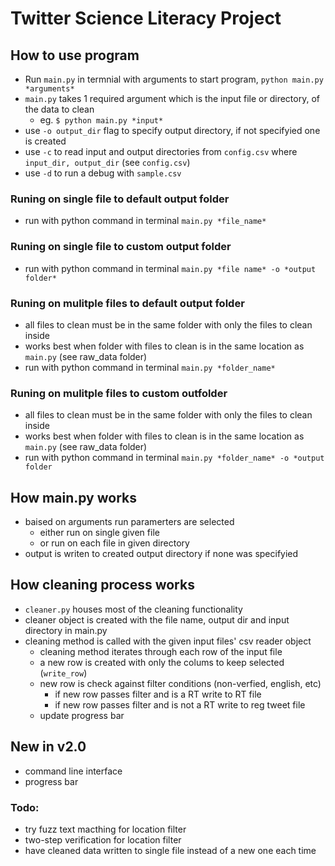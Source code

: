 # Twitter Science Literacy Project

## How to use program
- Run `main.py` in termnial with arguments to start program, `python main.py *arguments*` 
- `main.py` takes 1 required argument which is the input file or directory, of the data to clean
  - eg. `$ python main.py *input*`
- use `-o output_dir` flag to specify output directory, if not specifyied one is created
- use `-c` to read input and output directories from `config.csv` where `input_dir, output_dir` (see `config.csv`)
- use `-d` to run a debug with `sample.csv`

### Runing on single file to default output folder
- run with python command in terminal `main.py *file_name*`

### Runing on single file to custom output folder
- run with python command in terminal `main.py *file name* -o *output folder*`

### Runing on mulitple files to default output folder
- all files to clean must be in the same folder with only the files to clean inside
- works best when folder with files to clean is in the same location as `main.py` (see raw_data folder)
- run with python command in terminal `main.py *folder_name*`

### Runing on mulitple files to custom outfolder
- all files to clean must be in the same folder with only the files to clean inside
- works best when folder with files to clean is in the same location as `main.py` (see raw_data folder)
- run with python command in terminal `main.py *folder_name* -o *output folder`


## How main.py works
- baised on arguments run paramerters are selected
  - either run on single given file
  - or run on each file in given directory
- output is writen to created output directory if none was specifyied

## How cleaning process works
- `cleaner.py` houses most of the cleaning functionality
- cleaner object is created with the file name, output dir and input directory in main.py
- cleaning method is called with the given input files' csv reader object
  - cleaning method iterates through each row of the input file
  - a new row is created with only the colums to keep selected (`write_row`)
  - new row is check against filter conditions (non-verfied, english, etc)
    - if new row passes filter and is a RT write to RT file
    - if new row passes filter and is not a RT write to reg tweet file
  - update progress bar

## New in v2.0
- command line interface
- progress bar

### Todo:
- try fuzz text macthing for location filter
- two-step verification for location filter
- have cleaned data written to single file instead of a new one each time
